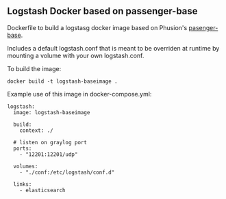 ## Logstash Docker based on passenger-base

Dockerfile to build a logstasg docker image based on Phusion's [pasenger-base](http://phusion.github.io/baseimage-docker/).

Includes a default logstash.conf that is meant to be overriden at runtime by mounting a volume with your own logstash.conf.


To build the image:

```
docker build -t logstash-baseimage .
```
 
 
 
 
 
Example use of this image in docker-compose.yml:

```
logstash:
  image: logstash-baseimage
  
  build:
    context: ./
 
  # listen on graylog port   
  ports:
    - "12201:12201/udp"
    
  volumes:
    - "./conf:/etc/logstash/conf.d"

  links:
    - elasticsearch
```
